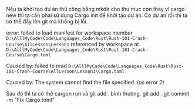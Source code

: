 Nếu ta khởi tạo dự án thủ công bằng mkdir cho thư mục con thay vì cargo new thì ta cần phải sử dụng
Cargo init để khởi tạo dự án.
Có dự án rồi thì ta có thể đẩy lên git mà không bị lỗi.

error: failed to load manifest for workspace member `D:\AlllMyCode\Code\Languages_Code\Rust\Rust-101-Crash-Course\AllLesson\Lesson1`
referenced by workspace at `D:\AlllMyCode\Code\Languages_Code\Rust\Rust-101-Crash-Course\Cargo.toml`

Caused by:
  failed to read `D:\AlllMyCode\Code\Languages_Code\Rust\Rust-101-Crash-Course\AllLesson\Lesson1\Cargo.toml`

Caused by:
  The system cannot find the file specified. (os error 2)

Sau đó thì ta có thể cargon run 
và git add . bình thường.
git add .
git commit -m "Fix Cargo.toml"
